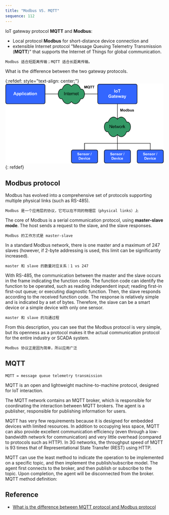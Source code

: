 ```yaml
---
title: "Modbus VS. MQTT"
sequence: 112
---
```


IoT gateway protocol **MQTT** and **Modbus**:

- Local protocol **Modbus** for short-distance device connection and 
- extensible Internet protocol "Message Queuing Telemetry Transmission (**MQTT**)" that supports the Internet of Things for global communication.

```text
Modbus 适合短距离传输；MQTT 适合长距离传输。
```

What is the difference between the two gateway protocols.

{:refdef: style="text-align: center;"}
![](/assets/image/iot/modbus-vs-mqtt.png)
{: refdef}

## Modbus protocol

Modbus has evolved into a comprehensive set of protocols supporting multiple physical links (such as RS-485).

```text
Modbus 是一个应用层的协议，它可以在不同的物理层（physical links）上
```

The core of Modbus is a serial communication protocol, using **master-slave mode**.
The host sends a request to the slave, and the slave responses.

```text
Modbus 的工作方式是 master-slave
```

In a standard Modbus network, there is one master and a maximum of 247 slaves
(however, if 2-byte addressing is used, this limit can be significantly increased).

```text
master 和 slave 的数量对应关系：1 vs 247
```

With RS-485, the communication between the master and the slave occurs in the frame indicating the function code.
The function code can identify the function to be operated, such as reading independent input;
reading first-in first-out queue; or executing diagnostic function.
Then, the slave responds according to the received function code.
The response is relatively simple and is indicated by a set of bytes.
Therefore, the slave can be a smart device or a simple device with only one sensor.

```text
master 和 slave 的沟通过程
```

From this description, you can see that the Modbus protocol is very simple,
but its openness as a protocol makes it the actual communication protocol for the entire industry or SCADA system.

```text
Modbus 协议正是因为简单，所以应用广泛
```

## MQTT

```text
MQTT = message queue telemetry transmission
```

MQTT is an open and lightweight machine-to-machine protocol, designed for IoT interaction.

The MQTT network contains an MQTT broker, which is responsible for coordinating the interaction between MQTT brokers.
The agent is a publisher, responsible for publishing information for users.

MQTT has very few requirements because it is designed for embedded devices with limited resources.
In addition to occupying less space,
MQTT can also provide excellent communication efficiency (even through a low-bandwidth network for communication)
and very little overhead (compared to protocols such as HTTP).
In 3G networks, the throughput speed of MQTT is 93 times that of Representational State Transfer (REST) using HTTP.

MQTT can use the least method to indicate the operation to be implemented on a specific topic,
and then implement the publish/subscribe model.
The agent first connects to the broker, and then publish or subscribe to the topic.
Upon completion, the agent will be disconnected from the broker. MQTT method definition:

## Reference

- [What is the difference between MQTT protocol and Modbus protocol](https://www.zoko-link.com/Product-knowledge/MQTT-Modbus-protocol.html)

